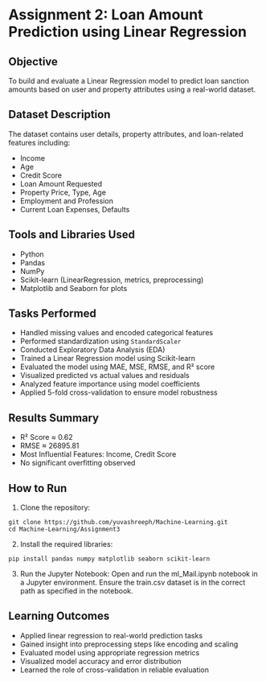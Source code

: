 # Assignment 2: Loan Amount Prediction using Linear Regression

## Objective
To build and evaluate a Linear Regression model to predict loan sanction amounts based on user and property attributes using a real-world dataset.

## Dataset Description
The dataset contains user details, property attributes, and loan-related features including:
- Income
- Age
- Credit Score
- Loan Amount Requested
- Property Price, Type, Age
- Employment and Profession
- Current Loan Expenses, Defaults

## Tools and Libraries Used
- Python
- Pandas
- NumPy
- Scikit-learn (LinearRegression, metrics, preprocessing)
- Matplotlib and Seaborn for plots

## Tasks Performed
- Handled missing values and encoded categorical features
- Performed standardization using `StandardScaler`
- Conducted Exploratory Data Analysis (EDA)
- Trained a Linear Regression model using Scikit-learn
- Evaluated the model using MAE, MSE, RMSE, and R² score
- Visualized predicted vs actual values and residuals
- Analyzed feature importance using model coefficients
- Applied 5-fold cross-validation to ensure model robustness

## Results Summary
- R² Score ≈ 0.62
- RMSE ≈ 26895.81
- Most Influential Features: Income, Credit Score
- No significant overfitting observed

## How to Run
1. Clone the repository:

```
git clone https://github.com/yuvashreeph/Machine-Learning.git
cd Machine-Learning/Assignment3
```
2. Install the required libraries:
```
pip install pandas numpy matplotlib seaborn scikit-learn
```
3. Run the Jupyter Notebook: Open and run the ml_Mail.ipynb notebook in a Jupyter environment. Ensure the train.csv dataset is in the correct path as specified in the notebook.

## Learning Outcomes
- Applied linear regression to real-world prediction tasks
- Gained insight into preprocessing steps like encoding and scaling
- Evaluated model using appropriate regression metrics
- Visualized model accuracy and error distribution
- Learned the role of cross-validation in reliable evaluation



